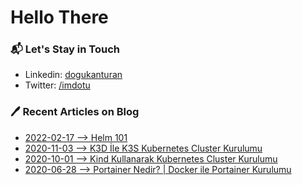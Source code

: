 # Hello There

### 📬 Let's Stay in Touch

- Linkedin: [dogukanturan](https://linkedin.com/in/dogukanturan)
- Twitter: [/imdotu](https://x.com/imdotu)
  
### 🖊 Recent Articles on Blog

- [2022-02-17 --> Helm 101](https://dogukanturan.com/posts/helm-101/helm-101/)
- [2020-11-03 --> K3D İle K3S Kubernetes Cluster Kurulumu](https://medium.com/devopsturkiye/k3d-i%CC%87le-k3s-kubernetes-cluster-kurulumu-38e71acda9cb)
- [2020-10-01 --> Kind Kullanarak Kubernetes Cluster Kurulumu](https://medium.com/devopsturkiye/vagrant-ve-kind-kullanarak-kubernetes-cluster-kurulumu-10bbee85eda1)
- [2020-06-28 --> Portainer Nedir? | Docker ile Portainer Kurulumu](https://medium.com/devopsturkiye/docker-ile-portainer-kurulumu-ve-portainera-h%C4%B1zl%C4%B1-bak%C4%B1%C5%9F-2fdcf2b31deb)
